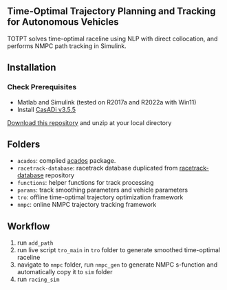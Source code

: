 ## Time-Optimal Trajectory Planning and Tracking for Autonomous Vehicles
TOTPT solves time-optimal raceline using NLP with direct collocation, and performs NMPC path tracking in Simulink.


## Installation
### Check Prerequisites
* Matlab and Simulink (tested on R2017a and R2022a with Win11)
* Install [CasADi v3.5.5](https://web.casadi.org/get/)

[Download this repository](https://github.com/zlijunting/TOTPT/archive/refs/heads/main.zip) and unzip at your local directory


## Folders
* `acados`: complied [acados](https://github.com/acados/acados) package.
* `racetrack-database`: racetrack database duplicated from [racetrack-database](https://github.com/TUMFTM/racetrack-database) repository
* `functions`: helper functions for track processing
* `params`: track smoothing parameters and vehicle parameters
* `tro`: offline time-optimal trajectory optimization framework
* `nmpc`: online NMPC trajectory tracking framework





<!-- 這句看不見，一句話的註解 -->
<!-- Introduction -->


## Workflow
1. run `add_path`
2. run live script `tro_main` in `tro` folder to generate smoothed time-optimal raceline
3. navigate to `nmpc` folder, run `nmpc_gen` to generate NMPC s-function and automatically copy it to `sim` folder
5. run `racing_sim`

<!-- run `acados_env_variables_windows` before nmpc codegen --!>

<!--
## Workflow
### 1. Track Smoothing
...
### 2. Offline Trajectory Optimization
...
### 3. Online Tracjectory Tracking
--!>

